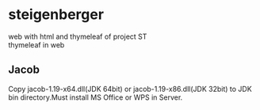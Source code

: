 # steigenberger
web with html and thymeleaf of project ST
<br/>
thymeleaf in web


<h2>Jacob</h2>
<p>
Copy jacob-1.19-x64.dll(JDK 64bit) or jacob-1.19-x86.dll(JDK 32bit) to JDK bin directory.Must install MS Office or WPS in Server.
